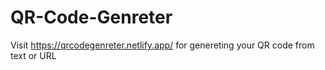 # QR-Code-Genreter
Visit https://qrcodegenreter.netlify.app/ for genereting your QR code from text or URL
